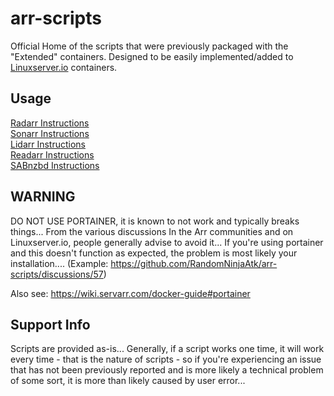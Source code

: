 # arr-scripts

Official Home of the scripts that were previously packaged with the "Extended" containers. Designed to be easily implemented/added to [Linuxserver.io](https://www.linuxserver.io/) containers.

## Usage

 [Radarr Instructions](https://github.com/RandomNinjaAtk/arr-scripts/tree/main/radarr/readme.md)  
 [Sonarr Instructions](https://github.com/RandomNinjaAtk/arr-scripts/tree/main/sonarr/readme.md)  
 [Lidarr Instructions](https://github.com/RandomNinjaAtk/arr-scripts/tree/main/lidarr/readme.md)  
 [Readarr Instructions](https://github.com/RandomNinjaAtk/arr-scripts/tree/main/readarr/readme.md)  
 [SABnzbd Instructions](https://github.com/RandomNinjaAtk/arr-scripts/tree/main/sabnzbd#/readme.md)

## WARNING

DO NOT USE PORTAINER, it is known to not work and typically breaks things... From the various discussions In the Arr communities and on Linuxserver.io, people generally advise to avoid it... If you're using portainer and this doesn't function as expected, the problem is most likely your installation.... (Example: <https://github.com/RandomNinjaAtk/arr-scripts/discussions/57>)

Also see: <https://wiki.servarr.com/docker-guide#portainer>

## Support Info

Scripts are provided as-is... Generally, if a script works one time, it will work every time - that is the nature of scripts - so if you're experiencing an issue that has not been previously reported and is more likely a technical problem of some sort, it is more than likely caused by user error...
